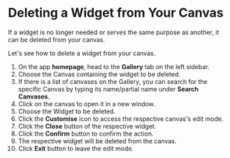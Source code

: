# Deleting a Widget from Your Canvas

If a widget is no longer needed or serves the same purpose as another, it can be deleted from your canvas.

Let's see how to delete a widget from your canvas.

1. On the app **homepage**, head to the **Gallery** tab on the left sidebar.
2. Choose the Canvas containing the widget to be deleted.
3. If there is a list of canvases on the Gallery, you can search for the specific Canvas by typing its name/partial name under **Search Canvases.**
4. Click on the canvas to open it in a new window.
5. Choose the Widget to be deleted.
6. Click the **Customise** icon to access the respective canvas's edit mode.
7. Click the **Close** button of the respective widget.
8. Click the **Confirm** button to confirm the action.
9. The respective widget will be deleted from the canvas.
10. Click **Exit** button to leave the edit mode.

